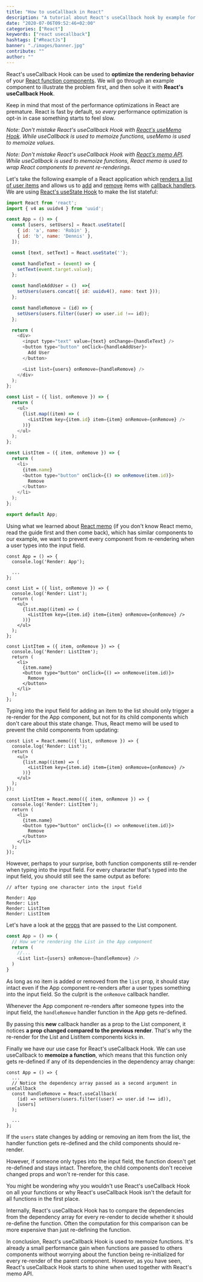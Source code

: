 ```yaml
---
title: "How to useCallback in React"
description: "A tutorial about React's useCallback hook by example for performance optimizations in React function components ..."
date: "2020-07-06T09:52:46+02:00"
categories: ["React"]
keywords: ["react usecallback"]
hashtags: ["#ReactJs"]
banner: "./images/banner.jpg"
contribute: ""
author: ""
---
```


<Sponsorship />

React's useCallback Hook can be used to **optimize the rendering behavior** of your [React function components](/react-function-component). We will go through an example component to illustrate the problem first, and then solve it with **React's useCallback Hook**.

Keep in mind that most of the performance optimizations in React are premature. React is fast by default, so *every* performance optimization is opt-in in case something starts to feel slow.

*Note: Don't mistake React's useCallback Hook with [React's useMemo Hook](/react-usememo-hook). While useCallback is used to memoize functions, useMemo is used to memoize values.*

*Note: Don't mistake React's useCallback Hook with [React's memo API](/react-memo). While useCallback is used to memoize functions, React memo is used to wrap React components to prevent re-renderings.*

Let's take the following example of a React application which [renders a list of user items](/react-list-component) and allows us to [add](/react-add-item-to-list) and [remove](/react-remove-item-from-list) items with [callback handlers](/react-event-handler). We are using [React's useState Hook](/react-usestate-hook) to make the list stateful:

```javascript
import React from 'react';
import { v4 as uuidv4 } from 'uuid';

const App = () => {
  const [users, setUsers] = React.useState([
    { id: 'a', name: 'Robin' },
    { id: 'b', name: 'Dennis' },
  ]);

  const [text, setText] = React.useState('');

  const handleText = (event) => {
    setText(event.target.value);
  };

  const handleAddUser = ()  =>{
    setUsers(users.concat({ id: uuidv4(), name: text }));
  };

  const handleRemove = (id) => {
    setUsers(users.filter((user) => user.id !== id));
  };

  return (
    <div>
      <input type="text" value={text} onChange={handleText} />
      <button type="button" onClick={handleAddUser}>
        Add User
      </button>

      <List list={users} onRemove={handleRemove} />
    </div>
  );
};

const List = ({ list, onRemove }) => {
  return (
    <ul>
      {list.map((item) => (
        <ListItem key={item.id} item={item} onRemove={onRemove} />
      ))}
    </ul>
  );
};

const ListItem = ({ item, onRemove }) => {
  return (
    <li>
      {item.name}
      <button type="button" onClick={() => onRemove(item.id)}>
        Remove
      </button>
    </li>
  );
};

export default App;
```

Using what we learned about [React memo](/react-memo) (if you don't know React memo, read the guide first and then come back), which has similar components to our example, we want to prevent every component from re-rendering when a user types into the input field.

```javascript{2,8,19}
const App = () => {
  console.log('Render: App');

  ...
};

const List = ({ list, onRemove }) => {
  console.log('Render: List');
  return (
    <ul>
      {list.map((item) => (
        <ListItem key={item.id} item={item} onRemove={onRemove} />
      ))}
    </ul>
  );
};

const ListItem = ({ item, onRemove }) => {
  console.log('Render: ListItem');
  return (
    <li>
      {item.name}
      <button type="button" onClick={() => onRemove(item.id)}>
        Remove
      </button>
    </li>
  );
};
```

Typing into the input field for adding an item to the list should only trigger a re-render for the App component, but not for its child components which don't care about this state change. Thus, React memo will be used to prevent the child components from updating:

```javascript{1,10,12,22}
const List = React.memo(({ list, onRemove }) => {
  console.log('Render: List');
  return (
    <ul>
      {list.map((item) => (
        <ListItem key={item.id} item={item} onRemove={onRemove} />
      ))}
    </ul>
  );
});

const ListItem = React.memo(({ item, onRemove }) => {
  console.log('Render: ListItem');
  return (
    <li>
      {item.name}
      <button type="button" onClick={() => onRemove(item.id)}>
        Remove
      </button>
    </li>
  );
});
```

However, perhaps to your surprise, both function components still re-render when typing into the input field. For every character that's typed into the input field, you should still see the same output as before:

```text
// after typing one character into the input field

Render: App
Render: List
Render: ListItem
Render: ListItem
```

Let's have a look at the [props](/react-pass-props-to-component) that are passed to the List component. 

```javascript
const App = () => {
  // How we're rendering the List in the App component 
  return (
    //...
    <List list={users} onRemove={handleRemove} />
  )
}
```

As long as no item is added or removed from the `list` prop, it should stay intact even if the App component re-renders after a user types something into the input field. So the culprit is the `onRemove` callback handler.

Whenever the App component re-renders after someone types into the input field, the `handleRemove` handler function in the App gets re-defined. 

By passing this **new** callback handler as a prop to the List component, it notices **a prop changed compared to the previous render**. That's why the re-render for the List and ListItem components kicks in.

Finally we have our use case for React's useCallback Hook. We can use useCallback to **memoize a function**, which means that this function only gets re-defined if any of its dependencies in the dependency array change:

```javascript{4,6-7}
const App = () => {
  ...
  // Notice the dependency array passed as a second argument in useCallback
  const handleRemove = React.useCallback(
    (id) => setUsers(users.filter((user) => user.id !== id)),
    [users]
  );

  ...
};
```

If the `users` state changes by adding or removing an item from the list, the handler function gets re-defined and the child components should re-render. 

However, if someone only types into the input field, the function doesn't get re-defined and stays intact. Therefore, the child components don't receive changed props and won't re-render for this case.

You might be wondering why you wouldn't use React's useCallback Hook on all your functions or why React's useCallback Hook isn't the default for all functions in the first place. 

Internally, React's useCallback Hook has to compare the dependencies from the dependency array for every re-render to decide whether it should re-define the function. Often the computation for this comparison can be more expensive than just re-defining the function.

<Divider />

In conclusion, React's useCallback Hook is used to memoize functions. It's already a small performance gain when functions are passed to others components without worrying about the function being re-initialized for every re-render of the parent component. However, as you have seen, React's useCallback Hook starts to shine when used together with React's memo API.
